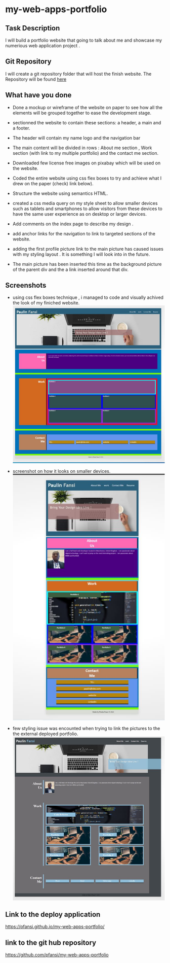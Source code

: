 # my-web-apps-portfolio

## Task Description

I will build a portfolio website that going to talk about me and showcase my numerious web application project .

## Git Repository

I will create a git repository folder that will host the finish website. The Repository will be found [here](https://github.com/pfansi/my-web-apps-portfolio)

## What have you done

- Done a mockup or wireframe of the website on paper to see how all the elements will be grouped together to ease the development stage.

- sectionned the website to contain these sections: a header, a main and a footer.

- The header will contain my name logo and the navigation bar

- The main content will be divided in rows : About me section , Work section (with link to my multiple portfolio) and the contact me section.

- Downloaded few license free images on pixabay which will be used on the website.

- Coded the entire website using css flex boxes to try and achieve what I drew on the paper (check) link below).

- Structure the website using semantics HTML.

- created a css media query on my style sheet to allow smaller devices such as tablets and smartphones to allow visitors from these devices to have the same user experience as on
  desktop or larger devices.

- Add comments on the index page to describe my design .

- add anchor links for the navigation to link to targeted sections of the website.

- adding the first profile picture link to the main picture has caused issues with my styling layout . It is something I will look into in the future.

- The main picture has been inserted this time as the background picture of the parent div and the a link inserted around that div.

## Screenshots

- using css flex boxes technique , i managed to code and visually achived the look of my finiched website. ![screenshot](./assets/images/wireframe_look.JPG)

- screenshot on how it looks on smaller devices. ![screenshot](./assets/images/smaller_devices_screen_view.jpg)

- few styling issue was encounted when trying to link the pictures to the the external deployed portfolio. ![screenshot](./assets/images/finished_website.jpg)

## Link to the deploy application

https://pfansi.github.io/my-web-apps-portfolio/

## link to the git hub repository

https://github.com/pfansi/my-web-apps-portfolio
